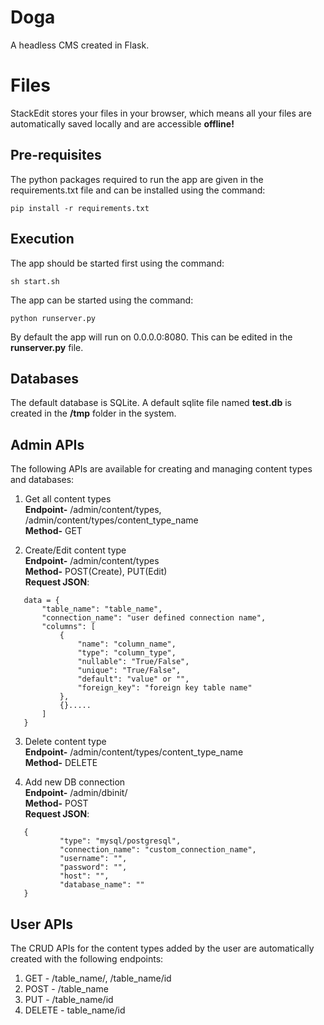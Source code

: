 ﻿# Doga

A headless CMS created in Flask.


# Files

StackEdit stores your files in your browser, which means all your files are automatically saved locally and are accessible **offline!**

## Pre-requisites

The python packages required to run the app are given in the requirements.txt file and can be installed using the command:

    pip install -r requirements.txt

## Execution

The app should be started first using the command:

    sh start.sh
    
The app can be started using the command:

    python runserver.py
 
 By default the app will run on 0.0.0.0:8080.
 This can be edited in the **runserver.py** file.

## Databases
The default database is SQLite. A default sqlite file named **test.db** is created in the **/tmp** folder in the system.

## Admin APIs

The following APIs are available for creating and managing content types and databases:

 1. Get all content types
 <br>**Endpoint-** /admin/content/types, /admin/content/types/content_type_name
 <br>**Method-** GET
	
 2. Create/Edit content type
<br>**Endpoint-** /admin/content/types
<br>**Method-** POST(Create), PUT(Edit)
<br>**Request JSON**:
 ```
	data = {
		"table_name": "table_name",
		"connection_name": "user defined connection name",
		"columns": [
			{
				"name": "column_name",
				"type": "column_type",
				"nullable": "True/False",
				"unique": "True/False", 
				"default": "value" or "",
				"foreign_key": "foreign key table name"
			},
			{}.....
		]
	}
```
 3. Delete content type
<br>**Endpoint-** /admin/content/types/content_type_name
 <br>**Method-** DELETE
 
 4. Add new DB connection
 <br>**Endpoint-** /admin/dbinit/
 <br>**Method-** POST
 <br>**Request JSON**:
 ```
	{
			"type": "mysql/postgresql",
			"connection_name": "custom_connection_name",
			"username": "",
			"password": "",
			"host": "",
			"database_name": ""
	}
```

## User APIs

The CRUD APIs for the content types added by the user are automatically created with the following endpoints:

 1. GET - /table_name/, /table_name/id
 2. POST - /table_name
 3. PUT - /table_name/id
 4. DELETE - table_name/id

